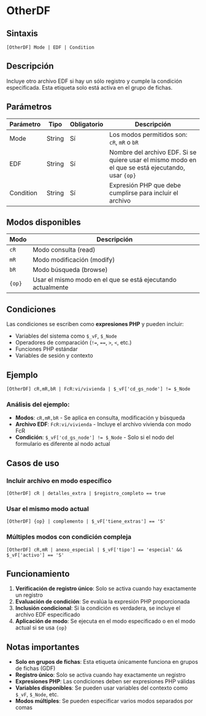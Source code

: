 # OtherDF

## Sintaxis
```
[OtherDF] Mode | EDF | Condition
```

## Descripción
Incluye otro archivo EDF si hay un sólo registro y cumple la condición especificada. Esta etiqueta solo está activa en el grupo de fichas.

## Parámetros

| Parámetro | Tipo | Obligatorio | Descripción |
|-----------|------|-------------|-------------|
| Mode | String | Sí | Los modos permitidos son: `cR`, `mR` o `bR` |
| EDF | String | Sí | Nombre del archivo EDF. Si se quiere usar el mismo modo en el que se está ejecutando, usar `{op}` |
| Condition | String | Sí | Expresión PHP que debe cumplirse para incluir el archivo |

## Modos disponibles

| Modo | Descripción |
|------|-------------|
| `cR` | Modo consulta (read) |
| `mR` | Modo modificación (modify) |
| `bR` | Modo búsqueda (browse) |
| `{op}` | Usar el mismo modo en el que se está ejecutando actualmente |

## Condiciones

Las condiciones se escriben como **expresiones PHP** y pueden incluir:
- Variables del sistema como `$_vF`, `$_Node`
- Operadores de comparación (`!=`, `==`, `>`, `<`, etc.)
- Funciones PHP estándar
- Variables de sesión y contexto

## Ejemplo

```
[OtherDF] cR,mR,bR | FcR:vi/vivienda | $_vF['cd_gs_node'] != $_Node
```

### Análisis del ejemplo:
- **Modos**: `cR,mR,bR` - Se aplica en consulta, modificación y búsqueda
- **Archivo EDF**: `FcR:vi/vivienda` - Incluye el archivo vivienda con modo FcR
- **Condición**: `$_vF['cd_gs_node'] != $_Node` - Solo si el nodo del formulario es diferente al nodo actual

## Casos de uso

### Incluir archivo en modo específico
```
[OtherDF] cR | detalles_extra | $registro_completo == true
```

### Usar el mismo modo actual
```
[OtherDF] {op} | complemento | $_vF['tiene_extras'] == 'S'
```

### Múltiples modos con condición compleja
```
[OtherDF] cR,mR | anexo_especial | $_vF['tipo'] == 'especial' && $_vF['activo'] == 'S'
```

## Funcionamiento

1. **Verificación de registro único**: Solo se activa cuando hay exactamente un registro
2. **Evaluación de condición**: Se evalúa la expresión PHP proporcionada
3. **Inclusión condicional**: Si la condición es verdadera, se incluye el archivo EDF especificado
4. **Aplicación de modo**: Se ejecuta en el modo especificado o en el modo actual si se usa `{op}`

## Notas importantes

- **Solo en grupos de fichas**: Esta etiqueta únicamente funciona en grupos de fichas (GDF)
- **Registro único**: Solo se activa cuando hay exactamente un registro
- **Expresiones PHP**: Las condiciones deben ser expresiones PHP válidas
- **Variables disponibles**: Se pueden usar variables del contexto como `$_vF`, `$_Node`, etc.
- **Modos múltiples**: Se pueden especificar varios modos separados por comas
